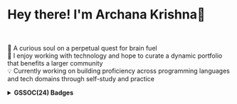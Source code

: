 <h1>Hey there! I'm Archana Krishna👋</h1><br>
<p>🧠 A curious soul on a perpetual quest for brain fuel<br>
  🚀 I enjoy working with technology and hope to curate a dynamic portfolio that benefits a larger community<br>
  💡 Currently working on building proficiency across programming languages and tech domains through self-study and practice
  </p>
 <details>	
 <summary><b>GSSOC(24) Badges</b></summary><br>
<div style='display:flex; align-items:center; gap: 10 px;' align='center'><a href="https://gssoc.girlscript.tech/leaderboard">
<img src="https://raw.githubusercontent.com/girlscript/gssoc-website-new/main/public/badges/postman.png" width="100px" height="100px" />
  <img src="https://github.com/girlscript/gssoc-website-new/blob/main/public/badges/1.png" width="100px" height="100px" />
  </a>
</div>
</details>
